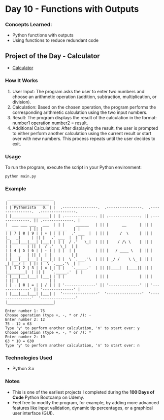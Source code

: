
# Day 10 - Functions with Outputs

### Concepts Learned: 
- Python functions with outputs
- Using functions to reduce redundant code

## Project of the Day - Calculator
- [Calculator](Day10/main.py)

### How It Works

1. User Input: The program asks the user to enter two numbers and choose an arithmetic operation (addition, subtraction, multiplication, or division).
2. Calculation: Based on the chosen operation, the program performs the corresponding arithmetic calculation using the two input numbers.
3. Result: The program displays the result of the calculation in the format: number1 operation number2 = result.
4. Additional Calculations: After displaying the result, the user is prompted to either perform another calculation using the current result or start over with new numbers. This process repeats until the user decides to exit.

### Usage

To run the program, execute the script in your Python environment:

```
python main.py
```

### Example

```
 _____________________
|  _________________  |
| | Pythonista   0. | |  .----------------.  .----------------.  .----------------.  .----------------. 
| |_________________| | | .--------------. || .--------------. || .--------------. || .--------------. |
|  ___ ___ ___   ___  | | |     ______   | || |      __      | || |   _____      | || |     ______   | |
| | 7 | 8 | 9 | | + | | | |   .' ___  |  | || |     /  \     | || |  |_   _|     | || |   .' ___  |  | |
| |___|___|___| |___| | | |  / .'   \_|  | || |    / /\ \    | || |    | |       | || |  / .'   \_|  | |
| | 4 | 5 | 6 | | - | | | |  | |         | || |   / ____ \   | || |    | |   _   | || |  | |         | |
| |___|___|___| |___| | | |  \ `.___.'\  | || | _/ /    \ \_ | || |   _| |__/ |  | || |  \ `.___.'\  | |
| | 1 | 2 | 3 | | x | | | |   `._____.'  | || ||____|  |____|| || |  |________|  | || |   `._____.'  | |
| |___|___|___| |___| | | |              | || |              | || |              | || |              | |
| | . | 0 | = | | / | | | '--------------' || '--------------' || '--------------' || '--------------' |
| |___|___|___| |___| |  '----------------'  '----------------'  '----------------'  '----------------' 
|_____________________|

Enter number 1: 75
Choose operation (type +, -, * or /): -
Enter number 2: 12
75 - 12 = 63
Type 'y' to perform another calculation, 'n' to start over: y
Choose operation (type +, -, * or /): *
Enter number 2: 10
63 * 10 = 630
Type 'y' to perform another calculation, 'n' to start over: n
```

### Technologies Used
- Python 3.x

### Notes

- This is one of the earliest projects I completed during the **100 Days of Code** Python Bootcamp on Udemy.
- Feel free to modify the program, for example, by adding more advanced features like input validation, dynamic tip percentages, or a graphical user interface (GUI).
